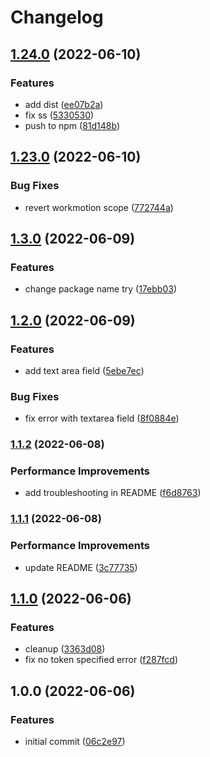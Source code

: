 # Changelog

## [1.24.0](https://github.com/AbdallahBedir/design-system/compare/v1.23.0...v1.24.0) (2022-06-10)


### Features

* add dist ([ee07b2a](https://github.com/AbdallahBedir/design-system/commit/ee07b2a0e396eef53942abb01f4115f53344f1d2))
* fix ss ([5330530](https://github.com/AbdallahBedir/design-system/commit/53305307b2cd7b107f0a6ad47a4e7bce64fd4ce4))
* push to npm ([81d148b](https://github.com/AbdallahBedir/design-system/commit/81d148ba1e065c489d8b133395ceceac0ae84d32))

## [1.23.0](https://github.com/AbdallahBedir/design-system/compare/v1.22.0...v1.23.0) (2022-06-10)

### Bug Fixes

- revert workmotion scope ([772744a](https://github.com/workmotion/design-system/commit/772744a2b9d5a4d768d4e5b4c9c37af76ab40422))

## [1.3.0](https://github.com/workmotion/design-system/compare/v1.2.0...v1.3.0) (2022-06-09)

### Features

- change package name try ([17ebb03](https://github.com/workmotion/design-system/commit/17ebb034aa8720bade03bbac109ee8d0475c7949))

## [1.2.0](https://github.com/workmotion/design-system/compare/v1.1.2...v1.2.0) (2022-06-09)

### Features

- add text area field ([5ebe7ec](https://github.com/workmotion/design-system/commit/5ebe7ec45445be2d44bb3da5426ada2578f8987e))

### Bug Fixes

- fix error with textarea field ([8f0884e](https://github.com/workmotion/design-system/commit/8f0884e9e872c63962c952cebcd47edd21dc2556))

### [1.1.2](https://github.com/workmotion/design-system/compare/v1.1.1...v1.1.2) (2022-06-08)

### Performance Improvements

- add troubleshooting in README ([f6d8763](https://github.com/workmotion/design-system/commit/f6d876358f6c7a7d1b96e8244c6f1dc043946b5d))

### [1.1.1](https://github.com/workmotion/design-system/compare/v1.1.0...v1.1.1) (2022-06-08)

### Performance Improvements

- update README ([3c77735](https://github.com/workmotion/design-system/commit/3c77735fd6fe791ea0bf31d947f4992ed1778a68))

## [1.1.0](https://github.com/workmotion/design-system/compare/v1.0.0...v1.1.0) (2022-06-06)

### Features

- cleanup ([3363d08](https://github.com/workmotion/design-system/commit/3363d088f05955df555f3446f5f3263a9baacdf2))
- fix no token specified error ([f287fcd](https://github.com/workmotion/design-system/commit/f287fcd000e0c0d4ea664200faca1f8684349551))

## 1.0.0 (2022-06-06)

### Features

- initial commit ([06c2e97](https://github.com/workmotion/design-system/commit/06c2e97150c8f3b98468ab1a7a1b0769a2797b99))
